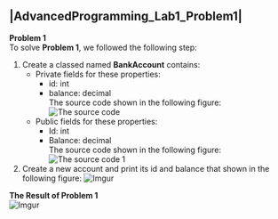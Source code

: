 |**AdvancedProgramming_Lab1_Problem1**|
-------------------------------------
**Problem 1**  
To solve **Problem 1**, we followed the following step:   
1. Create a classed named **BankAccount** contains:  
    * Private fields for these properties:  
      * id: int  
      * balance: decimal   
   The source code shown in the following figure:  
   ![The source code](https://i.imgur.com/V7lQYue.png)
    * Public fields for these properties:  
      * Id: int
      * Balance: decimal  
    The source code shown in the following figure:  
    ![The source code 1](https://i.imgur.com/DbSKw99.png)  
2. Create a new account and print its id and balance that shown in the following figure:
   ![Imgur](https://i.imgur.com/16bmytE.png)  

**The Result of Problem 1**  
![Imgur](https://i.imgur.com/WDuOava.png)
   
     

